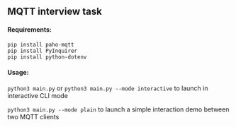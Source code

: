 ## MQTT interview task


#### Requirements:

    pip install paho-mqtt
    pip install PyInquirer
    pip install python-dotenv

#### Usage:
`python3 main.py` or `python3 main.py --mode interactive` 
to launch in interactive CLI mode

`python3 main.py --mode plain` to launch a simple interaction 
demo between two MQTT clients